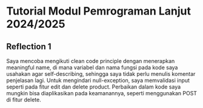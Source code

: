 # Tutorial Modul Pemrograman Lanjut 2024/2025

## Reflection 1 
Saya mencoba mengikuti clean code principle dengan menerapkan meaningful name, di mana variabel dan nama fungsi pada kode saya usahakan agar self-describing, sehingga saya tidak perlu menulis komentar penjelasan lagi. Untuk mengindari null-exception, saya memvalidasi input seperti pada fitur edit dan delete product.
Perbaikan dalam kode saya mungkin bisa diaplikasikan pada keamanannya, seperti menggunakan POST di fitur delete.


